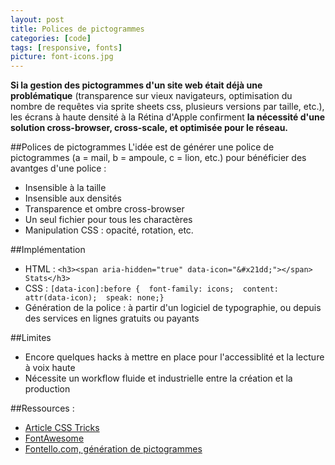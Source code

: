 ```yaml
---
layout: post
title: Polices de pictogrammes
categories: [code]
tags: [responsive, fonts]
picture: font-icons.jpg
---
```


**Si la gestion des pictogrammes d'un site web était déjà une problématique** (transparence sur vieux navigateurs, optimisation du nombre de requêtes via sprite sheets css, plusieurs versions par taille, etc.), les écrans à haute densité à la Rétina d'Apple confirment **la nécessité d'une solution cross-browser, cross-scale, et optimisée pour le réseau.**

##Polices de pictogrammes
L'idée est de générer une police de pictogrammes (a = mail, b = ampoule, c = lion, etc.) pour bénéficier des avantges d'une police : 

- Insensible à la taille
- Insensible aux densités
- Transparence et ombre cross-browser
- Un seul fichier pour tous les charactères
- Manipulation CSS : opacité, rotation, etc.

##Implémentation
- HTML : `<h3><span aria-hidden="true" data-icon="&#x21dd;"></span> Stats</h3>`
- CSS : `[data-icon]:before {  font-family: icons;  content: attr(data-icon);  speak: none;}`
- Génération de la police : à partir d'un logiciel de typographie, ou depuis des services en lignes gratuits ou payants

##Limites
- Encore quelques hacks à mettre en place pour l'accessiblité et la lecture à voix haute
- Nécessite un workflow fluide et industrielle entre la création et la production

##Ressources :
- [Article CSS Tricks](http://css-tricks.com/examples/IconFont)
- [FontAwesome](http://fontawesome.io)
- [Fontello.com, génération de pictogrammes](http://fontello.com)